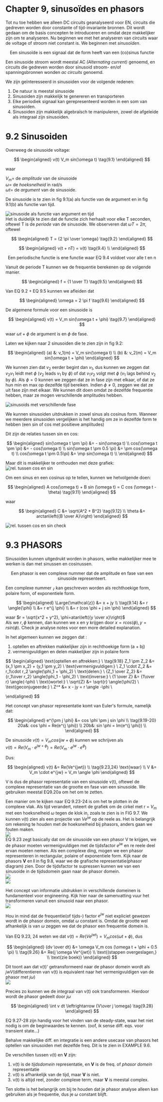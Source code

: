 # Chapter 9, sinusoïdes en phasors

Tot nu toe hebben we alleen DC circuits geanalyseerd voor EN, circuits die gedreven worden door constante of tijd-invariante bronnen. Dit wordt gedaan om de basis concepten te introduceren en omdat deze makkelijker zijn om te analyseren. Nu beginnen we met het analyseren van circuits waar de voltage of stroom niet constant is. We beginnen met _sinusoïden_.

$$\text{Een sinusoïde is een signaal dat de form heeft van een (co)sinus functie}$$

Een sinusoide stroom wordt meestal AC _(Alternating current)_ genoemd, en circuits die gedreven worden door sinusoid stroom- en/of spanningsbronnen wonden _ac circuits_ genoemd.

We zijn geïnteresseerd in sinusoiden voor de volgende redenen:

1. De natuur is meestal sinusoide
2. Sinusoiden zijn makkelijk te genereren en transporteren
3. Elke periodiek signaal kan gerepresenteerd worden in een som van sinusoiden.
4. Sinusoiden zijn makkelijk algebraïsch te manipuleren, zowel de afgeleide als integraal zijn sinusoiden.

# 9.2 Sinusoiden

Overweeg de sinusoide voltage:

$$
\begin{aligned}
    v(t) V_m sin(\omega t) \tag{9.1}
\end{aligned}
$$

waar

$V_m =$ de _amplitude_ van de sinusoide  
$\omega =$ de _hoeksnelheid_ in rad/s  
$\omega t=$ de _argument_ van de sinusoide.

De sinusoide is te zien in fig 9.1(a) als functie van de argument en in fig 9.1(b) als functie van tijd.

![sinusoide als functie van argument en tijd](./pics/9.1.PNG)  
Het is duidelijk te zien dat de functie zich herhaalt voor elke T seconden, oftewel T is de _periode_ van de sinusoide. We observeren dat $\omega T = 2 \pi$, oftewel

$$
\begin{aligned}
    T = {2 \pi \over \omega} \tag{9.2}
\end{aligned}
$$

$$
\begin{aligned}
    v(t + nT) = v(t) \tag{9.4}  \\
\end{aligned}
$$

$$
\text{Een periodische functie is ene functie waar EQ 9.4 voldoet voor alle t en n}
$$

Vanuit de periode T kunnen we de frequentie berekenen op de volgende manier.

$$
\begin{aligned}
    f = {1 \over T} \tag{9.5}
\end{aligned}
$$

Van EQ 9.2 + EQ 9.5 kunnen we afleiden dat

$$
\begin{aligned}
    \omega = 2 \pi f \tag{9.6}
\end{aligned}
$$

De algemene formule voor een sinusoide is

$$
\begin{aligned}
    v(t) = V_m sin(\omega t + \phi) \tag{9.7}
\end{aligned}
$$

waar $\omega t + \phi$ de argument is en $\phi$ de fase.

Laten we kijken naar 2 sinusoiden die te zien zijn in fig 9.2:

$$
\begin{aligned}
 (a) &: v_1(m) = V_m sin(\omega t) \\
 (b) &:   v_2(m) = V_m sin(\omega t + \phi)
\end{aligned}
$$

We kunnen zien dat $v_2$ eerder begint dan $v_1$, dus kunnen we zeggen dat $v_2 v_1$ leidt met $\phi$ ($v_2$ leads $v_1$ by $\phi$) of dat $v_1 v_2$ volgt met $\phi$ ($v_1$ lags behind $v_2$ by $\phi$). Als $\phi = 0$ kunnen we zeggen dat ze in fase zijn met elkaar, of dat ze hun min en max op dezelfde tijd bereiken. Indien $\phi \neq 0$, zeggen we dat ze uit fase zijn met elkaar. We kunnen dit doen omdat ze dezelfde frequentie hebben, maar ze mogen verschillende amplitudes hebben.

![sinusoids met verschillende fase](./pics/9.2.PNG)

We kunnen sinusoiden uitdrukken in zowel sinus als cosinus form. Wanneer we meerdere sinusoiden vergelijken is het handig om ze in dezelfde form te hebben (een sin of cos met positieve amplitudes)

Dit zijn de relaties tussen sin en cos:

$$
\begin{aligned}
    sin(\omega t \pm \pi) &= - sin(\omega t) \\
    cos(\omega t \pm \pi) &= - cos(\omega t) \\
    sin(\omega t \pm 0.5 \pi) &= \pm cos(\omega t) \\
    cos(\omega t \pm 0.5\pi) &= \mp sin(\omega t) \\
\end{aligned}
$$

Maar dit is makkelijker te onthouden met deze grafiek:
![rel. tussen cos en sin](./pics/9.3.PNG)

Om een sinus en een cosinus op te tellen, kunnen we hetvolgende doen:

$$
\begin{aligned}
    A cos(\omega t) + B sin (\omega t) = C cos (\omega t - \theta) \tag{9.11}
\end{aligned}
$$

waar

$$
\begin{aligned}
    C &= \sqrt{A^2 + B^2} \tag{9.12} \\
    \theta &= arctan\left({B \over A}\right)
\end{aligned}
$$

![rel. tussen cos en sin check](./pics/9.check.PNG)

# 9.3 PHASORS

Sinusoiden kunnen uitgedrukt worden in phasors, welke makkelijker mee te werken is dan met sinussen en cosinussen.

$$
\text{Een phasor is een complexe nummer dat de amplitude en fase van een sinusoide representeert.}
$$

Een complexe nummer $\mathcal{z}$ kan geschreven worden als rechthoekige form, polaire form, of exponentiele form.

$$
\begin{aligned}
    \Large{\mathcal{z}} &= x + jy \\ \tag{9.14}
    &= r \angle{\phi} \\
    &= r e^{j \phi} \\
    &= r (cos \phi + j sin \phi)
\end{aligned}
$$

waar $r = \sqrt{x^2 + y^2}, \phi=atan\left({y \over x}\right)$  
Als we $r, \phi$ kennen, dan kunnen we x en y krijgen door
$x = r cos (\phi), y = r sin(\phi)$. Check je analyse notes voor een more detailed explanation.

In het algemeen kunnen we zeggen dat :

1. optellen en aftrekken makkelijker zijn in rechthoekige form (a + bj)
2. vermenigvuldigen en delen makkelijker zijn in polaire form

$$
\begin{aligned}
    \text{optellen en aftrekken:} \\ \tag{9.18}
    Z_1 \pm Z_2 &= (x_1 \pm x_2) + (y_1 \pm y_2) \\
    \text{vermenigvuldigen:}  \\
    Z_1 \cdot Z_2 &= r_1\cdot r_2 \angle(\phi_1 + \phi_2) \\
     \text{delen:}  \\
    {Z_1 \over Z_2} &= {r_1\over r_2} \angle(\phi_1 - \phi_2) \\   \text{inverse:}  \\
    {1 \over Z} &= {1\over r} \angle(-\phi) \\
     \text{wortel:}  \\
    \sqrt{Z} &= \sqrt{r} \angle(\phi/2) \\
     \text{geconjugeerde:}  \\
    Z^* &= x - jy = r \angle -\phi \\

\end{aligned}
$$

Het concept van phasor representatie komt van Euler's formule, namelijk dat:

$$
\begin{aligned}
    e^{\pm j \phi} &= cos \phi \pm j sin \phi \\ \tag{9.19-20}
    20a&: cos \phi = Re(e^{j \phi}) \\
    20b&: sin \phi = Im(e^{j \phi}) \\
\end{aligned}
$$

De sinusoide $v(t) = V_m cos(jw + \phi)$ kunnen we schrijven als  
$v(t) = Re(V_m \cdot e^{jw + \phi}) = Re(V_m \cdot e^{jw} \cdot e^\phi)$

Dus:

$$
\begin{aligned}
    v(t) &= Re(Ve^{jwt}) \\ \tag{9.23,24}
    \text{waar} \\
    V &= V_m \cdot e^{jw} = V_m \angle \phi
\end{aligned}
$$

V is dus de phasor representatie van een sinusoide v(t), oftewel de complexe representatie van de grootte en fase van een sinusoide. We gebruiken meestal EQ9.20a om het om te zetten.

Een manier om te kijken naar EQ 9.23-24 is om het te plotten in de complexe vlak. Als tijd verandert, roteert de grafiek om de cirkel met r = $V_m$ met een hoeksnelheid $\omega$ tegen de klok in, zoals te zien is in FIG 9.7. We kunnen v(t) zien als een projectie van $Ve^{jw}$ op de reele as. Het is belangrijk om rekening te houden met de hoeksnelheid bij phasors, anders gaan we fouten maken.  
![](./pics/9.7.PNG)  
EQ 9.23 zegt basically dat om de sinusoide van een phasor V te krijgen, we de phasor moeten vermenigvuldigen met de tijdsfactor $e^{jw}$ en re reele deel ervan moeten nemen. Als een complexe ding, mogen we een phasor representeren in rectangular, polaire of exponentiele form.
Kijk naar de phasors **V** en **I** in fig 9.8, waar we de grafische representatie(phasor diagram) zien.
Door de tijdsfactor te supressen kunnen we van een sinusoide in de tijdsdomein gaan naar de phasor domein.  
![](./pics/9.7aa.PNG)  
![](./pics/9.8.PNG)

Het concept van informatie uitdrukken in verschillende domeinen is fundamenteel voor engineering. Kijk hier naar de samenvatting vuur het transformeren vanuit een sinusoid naar een phasor.  
![](./pics/9.t1.PNG)

Hou in mind dat de frequentie(of tijds-) factor $e^{jw}$ niet expliciet gewezen wordt in de phasor domein, omdat $\omega$ constant is. Omdat de grootte wel afhankelijk is van $\omega$ zeggen we dat de phasor een frequentie domein is.

Van EQ 9.23, 24 weten we dat $v(t) = Re(Ve^{jwt}) = V_m cos(\omega t + \phi)$, dus

$$
\begin{aligned}
    {dv \over dt} &= \omega V_m cos (\omega t + \phi + 0.5 \pi) \\ \tag{9.26}
    &= Re(j \omega Ve^{jwt}) \\
    \text{(stappen overgeslagen,} \\
    \text{zie boek)}
\end{aligned}
$$

Dit toont aan dat v(t)' getransformeerd naar de phasor domein wordt als $jwV$(differentieren van v(t) is equivalent naar het vermenigvuldigen van de phasor met $j\omega$)  
![](./pics/9.e27.PNG)

Precies zo kunnen we de integraal van v(t) ook transformeren. Hierdoor wordt de phasor gedeelt door $j\omega$

$$
\begin{aligned}
    \int v dt \leftrightarrow {V\over j \omega} \tag{9.28}
\end{aligned}
$$

EQ 9.27-28 zijn handig voor het vinden van de steady-state, waar het niet nodig is om de beginwaardes te kennen. (oof, ik sense diff. eqs. voor transient state...)

Behalve makkelijke diff. en integratie is een andere usecase van phasors het optellen van sinusoiden met dezelfde freq. Dit is te zien in EXAMPLE 9.6.

De verschillen tussen v(t) en **V** zijn:

1. v(t) is de _tijdsdomein_ representatie, en **V** is de freq. of _phasor domein_ representatie
2. v(t) is afhankelijk van de tijd, maar **V** is niet.
3. v(t) is altijd reel, zonder complexe term, maar **V** is meestal complex.

Ten slotte is het belangrijk om bij te houden dat je phasor analyse alleen kan gebruiken als je frequentie, dus je $\omega$ constant blijft.
